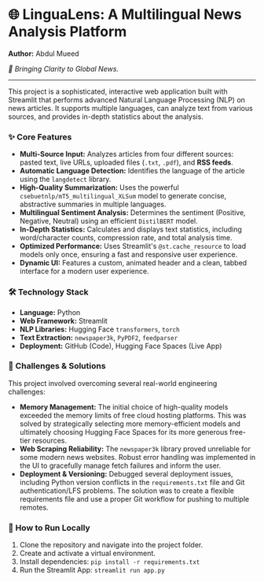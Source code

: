 # 🌐 LinguaLens: A Multilingual News Analysis Platform

**Author:** Abdul Mueed

*🔎 Bringing Clarity to Global News.*

---

This project is a sophisticated, interactive web application built with Streamlit that performs advanced Natural Language Processing (NLP) on news articles. It supports multiple languages, can analyze text from various sources, and provides in-depth statistics about the analysis.

### ✨ Core Features

* **Multi-Source Input:** Analyzes articles from four different sources: pasted text, live URLs, uploaded files (`.txt`, `.pdf`), and **RSS feeds**.
* **Automatic Language Detection:** Identifies the language of the article using the `langdetect` library.
* **High-Quality Summarization:** Uses the powerful `csebuetnlp/mT5_multilingual_XLSum` model to generate concise, abstractive summaries in multiple languages.
* **Multilingual Sentiment Analysis:** Determines the sentiment (Positive, Negative, Neutral) using an efficient `DistilBERT` model.
* **In-Depth Statistics:** Calculates and displays text statistics, including word/character counts, compression rate, and total analysis time.
* **Optimized Performance:** Uses Streamlit's `@st.cache_resource` to load models only once, ensuring a fast and responsive user experience.
* **Dynamic UI:** Features a custom, animated header and a clean, tabbed interface for a modern user experience.

### 🛠️ Technology Stack

* **Language:** Python
* **Web Framework:** Streamlit
* **NLP Libraries:** Hugging Face `transformers`, `torch`
* **Text Extraction:** `newspaper3k`, `PyPDF2`, `feedparser`
* **Deployment:** GitHub (Code), Hugging Face Spaces (Live App)

### 🚧 Challenges & Solutions

This project involved overcoming several real-world engineering challenges:

* **Memory Management:** The initial choice of high-quality models exceeded the memory limits of free cloud hosting platforms. This was solved by strategically selecting more memory-efficient models and ultimately choosing Hugging Face Spaces for its more generous free-tier resources.
* **Web Scraping Reliability:** The `newspaper3k` library proved unreliable for some modern news websites. Robust error handling was implemented in the UI to gracefully manage fetch failures and inform the user.
* **Deployment & Versioning:** Debugged several deployment issues, including Python version conflicts in the `requirements.txt` file and Git authentication/LFS problems. The solution was to create a flexible requirements file and use a proper Git workflow for pushing to multiple remotes.

### 🚀 How to Run Locally

1.  Clone the repository and navigate into the project folder.
2.  Create and activate a virtual environment.
3.  Install dependencies: `pip install -r requirements.txt`
4.  Run the Streamlit App: `streamlit run app.py`